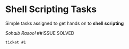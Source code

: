 # Shell Scripting Tasks

Simple tasks assigned to get hands on to **shell scripting**

*Sohaib Rasool*
##ISSUE SOLVED

`ticket #1`



